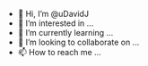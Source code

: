 - 👋 Hi, I’m @uDavidJ
- 👀 I’m interested in ...
- 🌱 I’m currently learning ...
- 💞️ I’m looking to collaborate on ...
- 📫 How to reach me ...

<!---
uDavidJ/uDavidJ is a ✨ special ✨ repository because its `README.md` (this file) appears on your GitHub profile.
You can click the Preview link to take a look at your changes.
--->
